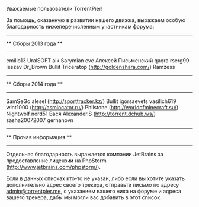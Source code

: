 Уважаемые пользователи TorrentPier!

За помощь, оказанную в развитии нашего движка, выражаем особую благодарность нижеперечисленным участникам форума:

***************************
**    Сборы 2013 года    **
***************************

emilio13
UralSOFT
aik
Sarymian
eve
Алексей Письменский
qaqra
rserg99
leszav
Dr_Brown
Bullit
Triceratop (http://goldenshara.com/)
Ramzess

****************************
**    Сборы 2014 года     **
****************************

SamSeGo
alesel (http://sporttracker.kz/)
Bullit
igorsaevets
vasilich619
wint1000 (http://asmlocator.ru/)
Philstone (http://worldofminecraft.su/)
Nightwolf
nord51
Вася
Alexander.S (http://torrent.dchub.ws/)
sasha20072007
gerhanovn

*****************************
**    Прочая информация    **
*****************************

Отдельная благодарность выражается компании JetBrains за предоставление лицензии на PhpStorm (http://www.jetbrains.com/phpstorm/).

Если в данных списках кто-то не указан, либо если вы хотите указать дополнительно адрес своего трекера, отправьте письмо по адресу admin@torrentpier.me,
с указанием вашего ника на форуме и адреса вашего трекера, дабы мы могли вас добавить в этот список.